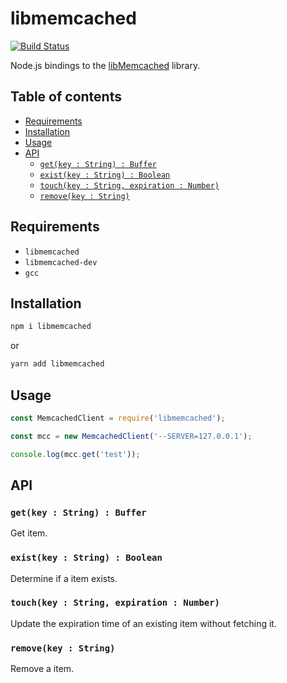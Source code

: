 # libmemcached

[![Build Status](https://travis-ci.org/tomi77/node-libmemcached.svg?branch=master)](https://travis-ci.org/tomi77/node-libmemcached)

Node.js bindings to the [libMemcached](http://libmemcached.org/) library.

## Table of contents

* [Requirements](#requirements)
* [Installation](#installation)
* [Usage](#usage)
* [API](#api)
  * [`get(key : String) : Buffer`](#getkey--string--buffer)
  * [`exist(key : String) : Boolean`](#existkey--string--boolean)
  * [`touch(key : String, expiration : Number)`](#touchkey--string-expiration--number)
  * [`remove(key : String)`](#removekey--string)

## Requirements

* `libmemcached`
* `libmemcached-dev`
* `gcc`

## Installation

~~~sh
npm i libmemcached
~~~

or

~~~sh
yarn add libmemcached
~~~

## Usage

~~~js
const MemcachedClient = require('libmemcached');

const mcc = new MemcachedClient('--SERVER=127.0.0.1');

console.log(mcc.get('test'));
~~~

## API

### `get(key : String) : Buffer`

Get item.

### `exist(key : String) : Boolean`

Determine if a item exists.

### `touch(key : String, expiration : Number)`

Update the expiration time of an existing item without fetching it.

### `remove(key : String)`

Remove a item.

